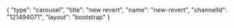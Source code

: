 {
    "type": "carousel",
    "title": "new revert",
    "name": "new-revert",
    "channelId": "121494071",
    "layout": "bootstrap"
}
